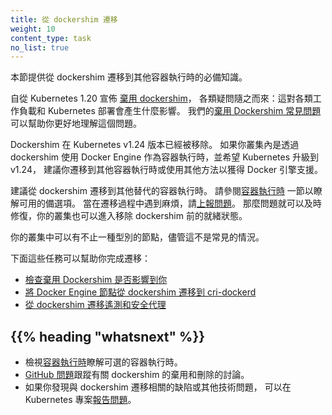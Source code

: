 ```yaml
---
title: 從 dockershim 遷移
weight: 10
content_type: task 
no_list: true
---
```

<!-- 
title: "Migrating from dockershim"
weight: 10
content_type: task 
-->

<!-- overview -->

<!-- 
This section presents information you need to know when migrating from
dockershim to other container runtimes.
-->
本節提供從 dockershim 遷移到其他容器執行時的必備知識。

<!-- 
Since the announcement of [dockershim deprecation](/blog/2020/12/08/kubernetes-1-20-release-announcement/#dockershim-deprecation)
in Kubernetes 1.20, there were questions on how this will affect various workloads and Kubernetes
installations. Our [Dockershim Removal FAQ](/blog/2022/02/17/dockershim-faq/) is there to help you
to understand the problem better.
-->
自從 Kubernetes 1.20 宣佈
[棄用 dockershim](/zh-cn/blog/2020/12/08/kubernetes-1-20-release-announcement/#dockershim-deprecation)，
各類疑問隨之而來：這對各類工作負載和 Kubernetes 部署會產生什麼影響。
我們的[棄用  Dockershim 常見問題](/blog/2022/02/17/dockershim-faq/)可以幫助你更好地理解這個問題。

<!-- 
Dockershim was removed from Kubernetes with the release of v1.24.
If you use Docker Engine via dockershim as your container runtime, and wish to upgrade to v1.24,
it is recommended that you either migrate to another runtime or find an alternative means to obtain Docker Engine support.
-->
Dockershim 在 Kubernetes v1.24 版本已經被移除。
如果你叢集內是透過 dockershim 使用 Docker Engine 作為容器執行時，並希望 Kubernetes 升級到 v1.24，
建議你遷移到其他容器執行時或使用其他方法以獲得 Docker 引擎支援。

<!--
Check out [container runtimes](/docs/setup/production-environment/container-runtimes/)
section to know your options. Make sure to
[report issues](https://github.com/kubernetes/kubernetes/issues) you encountered
with the migration. So the issue can be fixed in a timely manner and your cluster would be
ready for dockershim removal.
-->
建議從 dockershim 遷移到其他替代的容器執行時。
請參閱[容器執行時](/zh-cn/docs/setup/production-environment/container-runtimes/)
一節以瞭解可用的備選項。
當在遷移過程中遇到麻煩，請[上報問題](https://github.com/kubernetes/kubernetes/issues)。
那麼問題就可以及時修復，你的叢集也可以進入移除 dockershim 前的就緒狀態。

<!--
Your cluster might have more than one kind of node, although this is not a common
configuration.

These tasks will help you to migrate:

* [Check whether Dockershim deprecation affects you](/docs/tasks/administer-cluster/migrating-from-dockershim/check-if-dockershim-deprecation-affects-you/)
* [Migrate Docker Engine nodes from dockershim to cri-dockerd](/docs/tasks/administer-cluster/migrating-from-dockershim/migrate-dockershim-dockerd/)
* [Migrating telemetry and security agents from dockershim](/docs/tasks/administer-cluster/migrating-from-dockershim/migrating-telemetry-and-security-agents/)
-->
你的叢集中可以有不止一種型別的節點，儘管這不是常見的情況。

下面這些任務可以幫助你完成遷移：

* [檢查棄用 Dockershim 是否影響到你](/zh-cn/docs/tasks/administer-cluster/migrating-from-dockershim/check-if-dockershim-deprecation-affects-you/)
* [將 Docker Engine 節點從 dockershim 遷移到 cri-dockerd](/zh-cn/docs/tasks/administer-cluster/migrating-from-dockershim/migrate-dockershim-dockerd/)
* [從 dockershim 遷移遙測和安全代理](/zh-cn/docs/tasks/administer-cluster/migrating-from-dockershim/migrating-telemetry-and-security-agents/)

## {{% heading "whatsnext" %}}

<!--
* Check out [container runtimes](/docs/setup/production-environment/container-runtimes/)
  to understand your options for a container runtime.
* There is a
  [GitHub issue](https://github.com/kubernetes/kubernetes/issues/106917)
  to track discussion about the deprecation and removal of dockershim.
* If you found a defect or other technical concern relating to migrating away from dockershim,
  you can [report an issue](https://github.com/kubernetes/kubernetes/issues/new/choose)
  to the Kubernetes project.
-->
* 檢視[容器執行時](/zh-cn/docs/setup/production-environment/container-runtimes/)瞭解可選的容器執行時。
* [GitHub 問題](https://github.com/kubernetes/kubernetes/issues/106917)跟蹤有關
  dockershim 的棄用和刪除的討論。
* 如果你發現與 dockershim 遷移相關的缺陷或其他技術問題，
  可以在 Kubernetes 專案[報告問題](https://github.com/kubernetes/kubernetes/issues/new/choose)。

